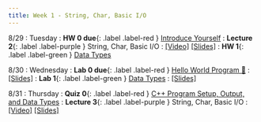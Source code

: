 ```yaml
---
title: Week 1 - String, Char, Basic I/O
---
```


8/29 
: Tuesday
: **HW 0 due**{: .label .label-red } [Introduce Yourself](https://edstem.org/us/courses/41440/lessons/72128/slides/384251)
: **Lecture 2**{: .label .label-purple } String, Char, Basic I/O
  : [\[Video\]](https://www.youtube.com/watch?v=OBtRHjmfcEM) [\[Slides\]](https://edstem.org/us/courses/41440/lessons/70331/slides/404076)
: **HW 1**{: .label .label-green } [Data Types](https://edstem.org/us/courses/41440/lessons/70331/slides/402532)

8/30
: Wednesday
: **Lab 0 due**{: .label .label-red } [Hello World Program 👋](https://edstem.org/us/courses/41440/lessons/70330/slides/376323)
  : [\[Slides\]](https://edstem.org/us/courses/41440/lessons/70330/slides/376323)
: **Lab 1**{: .label .label-green } [Data Types](https://edstem.org/us/courses/41440/)
  : [\[Slides\]](https://edstem.org/us/courses/41440/)

8/31 
: Thursday
: **Quiz 0**{: .label .label-red } [C++ Program Setup, Output, and Data Types](https://edstem.org/us/courses/41440/)
: **Lecture 3**{: .label .label-purple } String, Char, Basic I/O
  : [\[Video\]](https://www.youtube.com/) [\[Slides\]](https://edstem.org/us/courses/41440/)